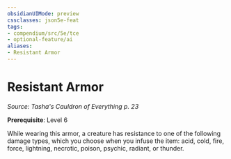```yaml
---
obsidianUIMode: preview
cssclasses: json5e-feat
tags:
- compendium/src/5e/tce
- optional-feature/ai
aliases:
- Resistant Armor
---
```

# Resistant Armor
*Source: Tasha's Cauldron of Everything p. 23*  

**Prerequisite**: Level 6

While wearing this armor, a creature has resistance to one of the following damage types, which you choose when you infuse the item: acid, cold, fire, force, lightning, necrotic, poison, psychic, radiant, or thunder.